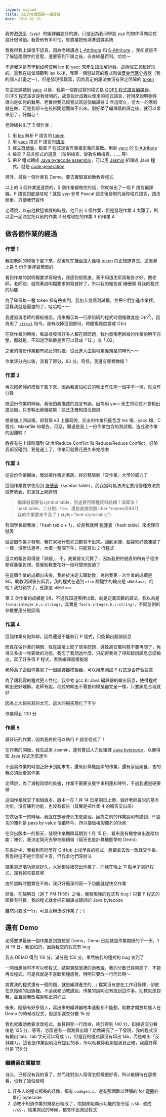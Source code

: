 ```yaml
---
layout: mygood
title: 3上的修課回顧——編譯器
date: 2018-02-18
---
```


我修[游逸平]（yyp）的編譯器設計的課，只是因為我同學說 yyp 的物件導向程式設計很可怕。我管他有多可怕，就直接把他填進選課系統

我覺得我上課很不認真，因為老師講過 [L-Attribute] 和 [S-Attribute] ，我卻還是不了解這兩個字的意思，還要等到下課之後，去查維基百科。哈哈～

不過我還是有學到如何使用 [lex] 和 [yacc] 來產生[語法解析器]。這兩個工具超好玩的。當我在這堂課聽到 lex 以後，我第一個嘗試寫的程式叫做[音樂代碼分析器]（我的個人計畫之一），但是發現很難寫，因為我定的語法並沒有界定明確的 [token]

在這堂課聽到 [yacc] 以後，我第一個嘗試寫的程式是 [OOPS 程式語言編譯器]。OOPS 程式語言是我發明的，故意設計成難以使用的程式語言，好用來說明物件導向是如何的難用。老實說我已經嘗試寫這個編譯器 2 年這麽久，從大一的寒假就在做，可是我卻卡在技術問題而做不出來。剛好學了編譯器的課之後，就可以拿來用了，好開心！

老師總共出了 5 個作業：
1. 用 [lex] 解析 P 語言的 [token]
2. 用 [yacc] 描述 P 語言的[語法]
3. 建立[符號表]，檢查 P 程式是否有重複定義的變數。用到 [yacc] 的 [S-Attribute]
4. 檢查 P 語言程式的[語意] （型別檢查、變數名稱檢查、……等）
5. 把 P 程式轉成 [Java bytecode assembly]，可以用 [Jasmin] 組譯成 Java 程式。就是 [code generation]

另外，最後一個作業有 Demo，要去實驗室給助教看程式

以上的 5 個作業是連貫的，5 個作業都做完的話，你就做出了一個 P 語言編譯器。P 語言到底是啥呢？就是 yyp 參考 Pascal 語言後發明的迷你程式語言，語法簡單，方便我們實作

老師說，以前他教這堂課的時候，他只出 4 個作業，但是發現作業 3 太難了，所以這一屆決定把以前的作業 3 分成現在的作業 3 和作業 4

## 做各個作業的經過
### 作業 1
我把老師的模板下載下來，然後就在裡面加入幾種 [token] 的正規運算式。這感覺上是 5 份作業裡最簡單的

看到作業的說明檔要求寫報告，我感到很焦慮。我不知道怎麽寫報告才好。問老師，老師說，就照著說明檔要求的寫就好了，所以我的報告就 ~~隨便寫~~ 寫我的程式的功能

為了確保每一種 token 都有檢查到，我加入幾個測試檔，並把它們加進作業裡。這樣我就是最強的了，哇哈哈～～

我還發現老師的模板裡面，用來顯示每一行原始碼的程式時間複雜度是 O(n<sup>2</sup>)，因為用了 [`strcat`] 指令。我有改掉這個部份，時間複雜度變成 O(n)

在寫作業的時候，看論壇發現好多人都在問問題，我也發現老師給的作業說明不完整，那就是，不知道浮點數是否可以寫成「12.」或「.02」

之後的每份作業都有如此的瑕疵，從此進入由論壇定義規格的時代～～

作業評分完以後，我看了得分，90 分。奇怪，我還有哪裡做錯？

### 作業 2
再次把老師的模板下載下來，因為我害怕程式的輸出有任何一個字不一樣，就沒有分數

做這份作業的時候，我很怕我描述的語言有誤，因為用 yacc 產生的程式不會輸出語法樹，只會輸出兩種結果：語法正確和語法錯誤

想要加上測試檔，卻發現 e3 上面寫說，交出的作業只能包含 lex 檔、yacc 檔、C 程式、Makefile 和報告。可惡，難道是我上一份作業包含的測試檔，造成改作業的困難嗎？

教授有在上課時講到 Shift/Reduce Conflict 和 Reduce/Reduce Conflict，好險我都沒碰到，要是遇上了，作業可就要花更久來完成啦

### 作業 3
從這份作業開始，我就被作業追著跑。終於體驗到「交作業」大學的威力了

這個作業要求使用到 [符號表]（symbol table），而我當時無法決定要用哪種方法實做符號表，於是就上網詢問

> 編譯器都要有symbol table，到底要用哪種資料結構？演算法？  
> hash table、二分樹、trie、還是直接開個 char *names[9487]  
> 我的作業要來不及了
{:style="font-style:italic;"}

有個學長跟我說：「hash table + 1」，於是我就用 [雜湊表]（hash table）來處理符號表

做這個作業才發現，我在家裡什麼程式都寫不出來。回到家裡，腦袋就好像凍結了一樣，沒辦法思考，大概一整個下午，只能寫出 2 行程式

這次的報告寫得很「詳細」，不，我覺得太冗贅了，因為我把符號表的所有子程序都寫進報告裡。感覺助教要花好一段時間來閱讀了

在這個作業的成績出來後，我終於決定去問助教，為何我第一次作業的成績是 90。助教測試後告訴我，我的程式在遇到 `else` 關鍵字的輸出是 `<KWelas>`。哈哈！我打錯字了，應該是 `<KWelse>`

第 2 次作業的成績是 98，不過我知道哪裡出錯，就是定義函數的語法，我以為是 `foo(a:integer,b,c:string)`，其實是 `foo(a:integer;b,c:string)`，不同型別的參數要用分號區隔

### 作業 4
這個作業有點無聊，因為還是不能執行 P 程式，只能輸出錯誤訊息

而且在做作業的期間，我在論壇上問了很多問題，導致胡安鳳叫我不要再問了，免得又多出一堆要做的功能。我忘了我問過什麼，只記得我為了得知錯誤訊息怎麼輸出，寫了好多個 P 程式，丟到編譯器模擬器

老師為了這個作業寫了一個編譯器模擬器，可以用來測試 P 程式是否符合語意

為了讓我寫的程式更人性化，我參考 gcc 和 Java 編譯器的輸出訊息，使得程式輸出更好理解。老師有說，程式的輸出不需要和模擬器完全一樣，只要訊息合理就好

因為上次報告寫的太冗，這次的報告簡化了不少

作業得到 100 分

### 作業 5
最好玩的作業，因為我終於可以執行 P 語言程式了！

在作業的開始，我先試用 Jasmin，還有嘗試人力反組譯 [Java bytecode]，以便得知 Java 程式怎麼運作

不過寫作業的時間正好卡到期末考，還有計算機圖學的作業，還有家庭聚餐，害的我必須延後寫作業

老師說，為了減輕同學的負擔，作業不需要支援字串相連和陣列，不過我還是硬要做

這個作業我交了兩個版本，版本一在 1 月 14 日星期日上傳，做好老師要求的基本功能，沒有陣列功能，也沒有報告（其實是把作業 4 的報告交出來）

在做版本一的時候，我就在想著陣列怎麼處理，因為之前的作業說明有講到，P 語言的陣列是 pass by value 傳值呼叫，所以要做複製陣列的功能

在交出版本一的那天，發現作業期限延期到 1 月 15 日，看來我有機會做出進階功能：陣列。我決定隔天去學校繼續做（隔天也是計算機圖學的 Demo）

在系計中，我看到有同學在 GitHub 上找學長的程式，想要拿去改一改就交作業。我覺得這不是什麼好主意，但我拿他們沒辦法

結果寫進階功能寫好久，大家都陸續交出作業了，而我在晚上 11 點半才寫好程式，還有報告要寫呢

由於當時時間實在不夠，我只好簡潔的寫一下功能就趕快交作業

然後，在越明日（過了 PM 11:59）之後，我發現我的程式有 bug！只要 P 程式的函數有引數，我的程式就會把它編譯成錯誤的 Java bytecode

雖然只要改一行，可是沒辦法改作業了 ;-(

## 還有 Demo
老師要求最後一個作業要到實驗室 Demo，Demo 日期就是作業期限的下一天，1 月 16 日。我怕怕的，因為我交的程式有 bug

我去 DEMO 得到 110 分，滿分是 150 分。果然被我的程式的 bug 害到了

一開始想說可不可以修程式，結果實驗室裡的助教說，我的分數已經夠高了，不能再改程式。可是我就是不喜歡那種感覺，明明只要改一行而已啊～

其實我的程式還有一個問題，就是編譯產生的 `.j` 檔案沒有放在工作目錄裡，卻放在原始碼的目錄裡。不過我和助教講說，作業的說明沒有提到這件事，助教就原諒我，並且讓我改檔案輸出的程式

後來，陸續有好多個人，寫出來的編譯器根本連動都不能動，助教才開放每個人在 Demo 的時候改程式，但是扣遲交分數 15 分

我也就跟助教要求改程式，並且把那一行改掉，終於得到 140 分，扣掉遲交分數後是 125 分。等等，怎麼還有一個測資出錯？助教研究了一下發現，我的程式沒有輸出 tab，tab 字元可以寫成 `\t`，但是我的程式卻沒有印出 tab，而是輸出「反斜線 t」。這也是作業說明沒有提到的事，所以助教算我那個測資正確，我最終得分是 135 分

### 繼續留在實驗室
自此，已經沒有我的事了，然而我對別人寫得怎麽樣很好奇，所以繼續待在那裡看，也有了幾個發現

1. 好多人的程式都長的好像，都有 `codegen.c`，還有那個難以理解的 for 迴圈的單行 bytecode
2. 助教不知道作業的規格已經改了，關閉原始顯示功能的指令從 `//&D-` 改成 `//&S-`，結果測試的時候，都會印出測試程式

[游逸平]: http://people.cs.nctu.edu.tw/~ypyou/
[L-Attribute]: https://en.wikipedia.org/wiki/L-attributed_grammar
[S-Attribute]: https://en.wikipedia.org/wiki/S-attributed_grammar
[lex]: https://zh.wikipedia.org/wiki/Lex
[yacc]: https://en.wikipedia.org/wiki/Yacc
[語法解析器]: https://zh.wikipedia.org/wiki/%E8%AA%9E%E6%B3%95%E5%88%86%E6%9E%90%E5%99%A8
[音樂代碼分析器]: https://stdio2016.github.io/volatile/mus.html
[token]: https://en.wikipedia.org/wiki/Lexical_analysis#Token
[OOPS 程式語言編譯器]: https://github.com/stdio2016/OOPS
[語法]: https://zh.wikipedia.org/wiki/%E5%BD%A2%E5%BC%8F%E6%96%87%E6%B3%95
[符號表]: https://zh.wikipedia.org/wiki/%E7%AC%A6%E5%8F%B7%E8%A1%A8
[語意]: https://en.wikipedia.org/wiki/Semantics_(computer_science)
[Java bytecode assembly]: https://en.wikipedia.org/wiki/Java_bytecode
[Jasmin]: http://jasmin.sourceforge.net/
[code generation]: https://en.wikipedia.org/wiki/Code_generation_(compiler)
[`strcat`]: http://www.cplusplus.com/reference/cstring/strcat/
[雜湊表]: https://zh.wikipedia.org/wiki/%E5%93%88%E5%B8%8C%E8%A1%A8
[Java bytecode]: https://en.wikipedia.org/wiki/Java_bytecode
